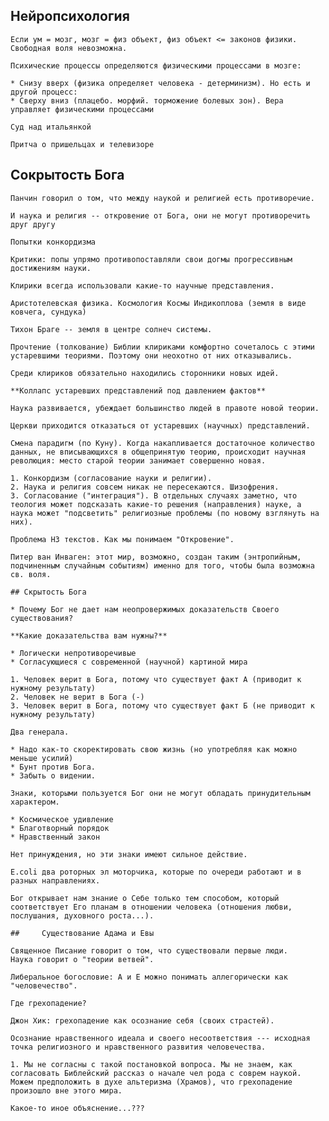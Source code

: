 ## Нейропсихология

    Если ум = мозг, мозг = физ объект, физ объект <= законов физики.
    Свободная воля невозможна. 
    
    Психические процессы определяются физическими процессами в мозге:
    
    * Снизу вверх (физика определяет человека - детерминизм). Но есть и другой процесс:
    * Сверху вниз (плацебо. морфий. торможение болевых зон). Вера управляет физическими процессами

    Суд над итальянкой

    Притча о пришельцах и телевизоре

## Сокрытость Бога

    Панчин говорил о том, что между наукой и религией есть противоречие.
    
    И наука и религия -- откровение от Бога, они не могут противоречить друг другу
    
    Попытки конкордизма
    
    Критики: попы упрямо противопоставляли свои догмы прогрессивным достижениям науки.
    
    Клирики всегда использовали какие-то научные представления.
    
    Аристотелевская физика. Космология Космы Индикоплова (земля в виде ковчега, сундука)
    
    Тихон Браге -- земля в центре солнеч системы. 
    
    Прочтение (толкование) Библии клириками комфортно сочеталось с этими устаревшими теориями. Поэтому они неохотно от них отказывались.
    
    Среди клириков обязательно находились сторонники новых идей.
    
    **Коллапс устаревших представлений под давлением фактов**
    
    Наука развивается, убеждает большинство людей в правоте новой теории.
    
    Церкви приходится отказаться от устаревших (научных) представлений.
    
    Смена парадигм (по Куну). Когда накапливается достаточное количество данных, не вписывающихся в общепринятую теорию, происходит научная революция: место старой теории занимает совершенно новая.
    
    1. Конкордизм (согласование науки и религии).
    2. Наука и религия совсем никак не пересекаются. Шизофрения.
    3. Согласование ("интеграция"). В отдельных случаях заметно, что теология может подсказать какие-то решения (направления) науке, а наука может "подсветить" религиозные проблемы (по новому взглянуть на них).
    
    Проблема НЗ текстов. Как мы понимаем "Откровение".
    
    Питер ван Инваген: этот мир, возможно, создан таким (энтропийным, подчиненным случайным событиям) именно для того, чтобы была возможна св. воля. 
    
    ## Скрытость Бога
    
    * Почему Бог не дает нам неопровержимых доказательств Своего существования?
    
    **Какие доказательства вам нужны?**
    
    * Логически непротиворечивые
    * Согласующиеся с современной (научной) картиной мира
    
    1. Человек верит в Бога, потому что существует факт А (приводит к нужному результату)
    2. Человек не верит в Бога (-)
    3. Человек верит в Бога, потому что существует факт Б (не приводит к нужному результату)

    Два генерала.
    
    * Надо как-то скоректировать свою жизнь (но употребляя как можно меньше усилий)
    * Бунт против Бога.
    * Забыть о видении.

    Знаки, которыми пользуется Бог они не могут обладать принудительным характером.
    
    * Космическое удивление
    * Благотворный порядок
    * Нравственный закон
    
    Нет принуждения, но эти знаки имеют сильное действие.
    
    E.coli два роторных эл моторчика, которые по очереди работают и в разных направлениях.
    
    Бог открывает нам знание о Себе только тем способом, который соответствует Его планам в отношении человека (отношения любви, послушания, духовного роста...).
    
    ##     Существование Адама и Евы
    
    Священное Писание говорит о том, что существовали первые люди.
    Наука говорит о "теории ветвей".
    
    Либеральное богословие: А и Е можно понимать аллегорически как "человечество".
    
    Где грехопадение? 
    
    Джон Хик: грехопадение как осознание себя (своих страстей).
    
    Осознание нравственного идеала и своего несоответствия --- исходная точка религиозного и нравственного развития человечества.
    
    1. Мы не согласны с такой постановкой вопроса. Мы не знаем, как согласовать Библейский рассказ о начале чел рода с соврем наукой. Можем предположить в духе альтеризма (Храмов), что грехопадение произошло вне этого мира.

    Какое-то иное объяснение...???
